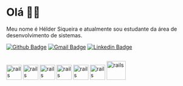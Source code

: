 # Olá 👋🏾

Meu nome é Hélder Siqueira e atualmente sou estudante da área de desenvolvimento de sistemas.

[![Github Badge](https://img.shields.io/badge/-HelderSiqueira-6633cc?style=flat-square&labelColor=6633cc&logo=Github&logoColor=white&link=https://github.com/HelderSiqueira/)](https://github.com/HelderSiqueira/) 
[![Gmail Badge](https://img.shields.io/badge/-helder.erik.he@gmail.com-6633cc?style=flat-square&logo=Gmail&logoColor=white&link=mailto:helder.erik.he@gmail.com)](mailto:helder.erik.he@gmail.com)
[![Linkedin Badge](https://img.shields.io/badge/-HélderSiqueira-6633cc?style=flat-square&logo=Linkedin&logoColor=white&link=https://www.linkedin.com/in/helderSiqueira/)](https://www.linkedin.com/in/helderSiqueira/) 

##
<img src="https://cdn4.iconfinder.com/data/icons/logos-and-brands/512/19_Android_logo_logos-256.png" alt="rails" width="40" height="40" style="max-width: 100%;">
</img>
<img src="https://cdn1.iconfinder.com/data/icons/logotypes/32/badge-css-3-256.png" alt="rails" width="40" height="40" style="max-width: 100%;">
</img>
<img src="https://cdn1.iconfinder.com/data/icons/logotypes/32/badge-html-5-256.png" alt="rails" width="40" height="40" style="max-width: 100%;">
</img>
<img src="https://cdn4.iconfinder.com/data/icons/logos-and-brands/512/181_Java_logo_logos-256.png" alt="rails" width="40" height="40" style="max-width: 100%;">
</img>
<img src="https://cdn.iconscout.com/icon/free/png-256/javascript-2038874-1720087.png" alt="rails" width="40" height="40" style="max-width: 100%;">
</img>
<img src="https://cdn4.iconfinder.com/data/icons/logos-3/568/php-logo-256.png" alt="rails" width="40" height="40" style="max-width: 100%;">
</img>
<img src="https://cdn.iconscout.com/icon/free/png-256/mysql-3628940-3030165.png" alt="rails" width="50" height="50" style="max-width: 100%;">
</img>
